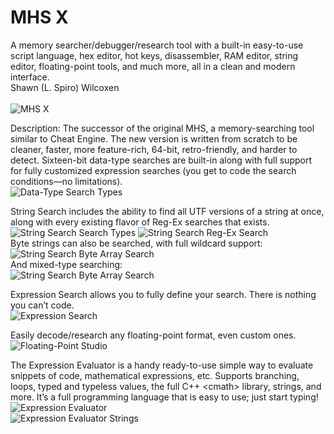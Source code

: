 # MHS X
A memory searcher/debugger/research tool with a built-in easy-to-use script language, hex editor, hot keys, disassembler, RAM editor, string editor, floating-point tools, and much more, all in a clean and modern interface.
<br>Shawn (L. Spiro) Wilcoxen
<br><br>![MHS X](https://i.imgur.com/V6ytGr4.png)

Description: The successor of the original MHS, a memory-searching tool similar to Cheat Engine.  The new version is written from scratch to be cleaner, faster, more feature-rich, 64-bit, retro-friendly, and harder to detect.  Sixteen-bit data-type searches are built-in along with full support for fully customized expression searches (you get to code the search conditions—no limitations).
<br>![Data-Type Search Types](https://i.imgur.com/ySOzXu0.png)

String Search includes the ability to find all UTF versions of a string at once, along with every existing flavor of Reg-Ex searches that exists.
<br>![String Search Search Types](https://i.imgur.com/aQyJsHr.png)
![String Search Reg-Ex Search](https://i.imgur.com/vRCunWi.png)
<br>Byte strings can also be searched, with full wildcard support:
<br>![String Search Byte Array Search](https://i.imgur.com/ljCBLvh.png)
<br>And mixed-type searching:
<br>![String Search Byte Array Search](https://i.imgur.com/Z2tojKc.png)

Expression Search allows you to fully define your search.  There is nothing you can’t code.
<br>![Expression Search](https://i.imgur.com/8yehDR0.png)

Easily decode/research any floating-point format, even custom ones.
<br>![Floating-Point Studio](https://i.imgur.com/rlZ1QSm.png)

The Expression Evaluator is a handy ready-to-use simple way to evaluate snippets of code, mathematical expressions, etc.  Supports branching, loops, typed and typeless values, the full C++ \<cmath\> library, strings, and more.  It’s a full programming language that is easy to use; just start typing!
<br>![Expression Evaluator](https://i.imgur.com/WLF2Xad.png)
<br>![Expression Evaluator Strings](https://i.imgur.com/yj8thaF.png)
